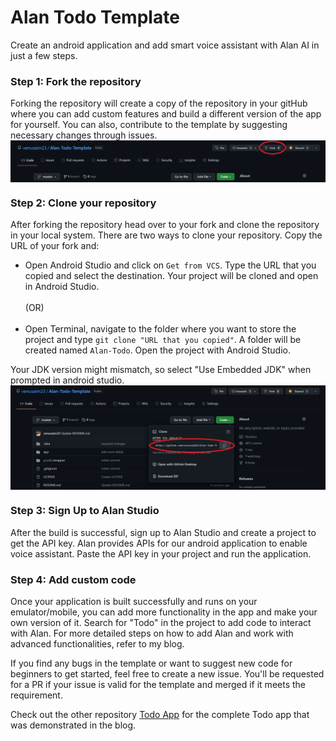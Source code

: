 # Alan Todo Template

Create an android application and add smart voice assistant with Alan AI in just a few steps.

### Step 1: Fork the repository
Forking the repository will create a copy of the repository in your gitHub where you can add custom features and build a different version of the app for yourself. You can also, contribute to the template by suggesting necessary changes through issues.
<img src="./Images/fork.png" title="Fork" align="center" />

### Step 2: Clone your repository
After forking the repository head over to your fork and clone the repository in your local system. There are two ways to clone your repository. Copy the URL of your fork and:

- Open Android Studio and click on `Get from VCS`. Type the URL that you copied and select the destination. Your project will be cloned and open in Android Studio.
</br></br>(OR)</br></br>
- Open Terminal, navigate to the folder where you want to store the project and type `git clone "URL that you copied"`. A folder will be created named `Alan-Todo`. Open the project with Android Studio.

Your JDK version might mismatch, so select "Use Embedded JDK" when prompted in android studio.
<img src="./Images/clone.png" title="Fork" align="center" />

### Step 3: Sign Up to Alan Studio
After the build is successful, sign up to Alan Studio and create a project to get the API key. Alan provides APIs for our android application to enable voice assistant. Paste the API key in your project and run the application.

### Step 4: Add custom code
Once your application is built successfully and runs on your emulator/mobile, you can add more functionality in the app and make your own version of it. Search for "Todo" in the project to add code to interact with Alan. For more detailed steps on how to add Alan and work with advanced functionalities, refer to my blog.

If you find any bugs in the template or want to suggest new code for beginners to get started, feel free to create a new issue. You'll be requested for a PR if your issue is valid for the template and merged if it meets the requirement.

Check out the other repository [Todo App](https://github.com/venusaim23/Todo-App.git) for the complete Todo app that was demonstrated in the blog.
